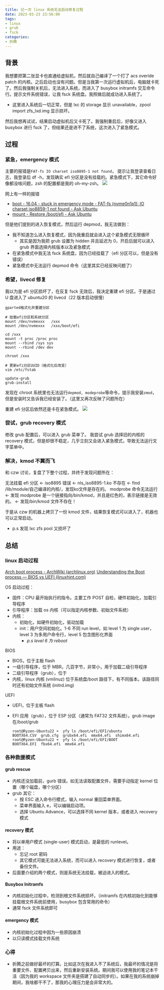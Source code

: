 ```yaml
---
title: 记一次 linux 系统无法启动修复过程
date: 2023-03-23 23:56:00
tags:
- linux
- grub
- fsck
categories:
- 折腾
---
```


## 背景

我想要把第二张显卡也直通给虚拟机，然后就自己编译了一个打了 acs overide patch 的内核。之后启动也没有问题。但是当我第一次运行虚拟机后，电脑就卡死了。然后我强制关机后，无法进入系统，而进入了 busybox initramfs 交互命令行。提示文件系统错误，让我 fsck 系统盘。我照做后就成功进入系统了。

- 这里进入系统后一切正常，但是 lxc 的 storage 显示 unavailable，zpool import zfs_lxd.img 显示损坏。

然后我想再试试，结果启动虚拟机后又卡死了。我强制重启后，好像又进入 busybox 进行 fsck 了，但结果还是进不了系统，这次进入了紧急模式。

<!-- more -->

## 过程

### 紧急，emergency 模式

主要的报错是`FAT-fs IO charset iso8895-1 not found`，
提示让我登录查看日志，我登录后 df -h，发现确实 efi 分区是没有挂载的。紧急模式下，其它命令好像都没啥问题，zsh 的配置都是我的 oh-my-zsh。
![](https://raw.githubusercontent.com/TheRainstorm/.image-bed/main/picgo/20230324001704.png)

网上有一样的报错

- [boot - 16.04 - stuck in emergency mode - FAT-fs (nvme0n1p1): IO charset iso8859-1 not found - Ask Ubuntu](https://askubuntu.com/questions/953681/16-04-stuck-in-emergency-mode-fat-fs-nvme0n1p1-io-charset-iso8859-1-not-f#comment1520718_953681)
- [mount - Restore /boot/efi - Ask Ubuntu](https://askubuntu.com/questions/571643/restore-boot-efi/571644#571644)

但是他们提到的进入恢复模式，然后运行 depmod，我无法做到：

- 我不知道怎么进入恢复模式，因为我重启就会进入这个紧急模式无限循环
  - 其实是因为我把 grub 设置为 hidden 并且延迟为 0，开启后就可以进入 grub 界面选择内核版本以及紧急模式
- 在紧急模式中我无法 fsck 系统盘，因为已经挂载了（efi 分区可以，但是没有错误）
- 紧急模式中无法运行 depmod 命令（这里其实已经反映问题了）

### 希望，livecd 修复

我以为是 efi 分区损坏了，在反复 fsck 无效后，我决定重建 efi 分区。于是通过 U 盘进入了 ubuntu20 的 livecd（22 版本启动很慢）

```
gparted格式化并重建分区

# 挂载efi分区和系统分区
mount /dev/nvmexxx   /xxx
mount /dev/nvmexxx   /xxx/boot/efi

cd /xxx
mount -t proc /proc proc
mount --rbind /sys sys
mount --rbind /dev dev

chroot /xxx

# 更新efi分区UUID（格式化后改变）
vim /etc/fstab

update-grub
grub-install
```

发现在 chroot 系统里也无法运行`depmod, modeprobe`等命令，提示我安装`zmod`，但是安装时又告诉我已经安装了。（这里又再次反映了问题所在）

重建 efi 分区后依然还是卡在紧急模式。
![](https://raw.githubusercontent.com/TheRainstorm/.image-bed/main/picgo/20230324004236.png)

### 尝试，grub recovery 模式

修改 grub 配置后，可以进入 grub 菜单了。
我尝试 grub 选择旧的内核的 recovery 模式，但是却很不稳定，几乎立刻又会进入紧急模式，导致无法运行文字菜单中。

### 解决，kmod 不翼而飞

和 czw 讨论，复盘了下整个过程，并终于发现问题所在：

无法挂载 efi 分区 <- iso8895 错误 <- nls_iso8895-1.ko 不存在 <- find /lib/module/自己编译的内核/，发现ko文件是存在的。
modprobe 命令无法运行 <- 发现 modprobe 是一个链接指向/bin/kmod，并且是红色的，表示链接是无效的。 <- 发现/bin/kmod 文件不存在！

于是从 czw 的机器上拷贝了一份 kmod 文件，结果恢复模式可以进入了，机器也可以正常启动。

- p.s 发现 lxc zfs pool 又损坏了

## 总结

### linux 启动过程

[Arch boot process - ArchWiki (archlinux.org)](https://wiki.archlinux.org/title/Arch_boot_process)
[Understanding the Boot process — BIOS vs UEFI (linuxhint.com)](https://linuxhint.com/understanding_boot_process_bios_uefi/)

OS 启动过程：

- 固件：CPU 最开始执行的指令。主要工作 POST 自检，硬件初始化，加载引导程序
- 引导程序：加载 os 内核（可以指定内核参数、初始文件系统）
- 内核：
  - 初始化，如硬件初始化，驱动加载
  - init：用户空间初始化。1-6 不同 run level，如 level 1 为 single user，level 3 为多用户命令行，level 5 包含图形化界面
    - *p.s level 6 为 reboot*

BIOS

- BIOS，位于主板 flash
- 一级引导程序，位于 MBR，几百字节，非常小，用于加载二级引导程序
- 二级引导程序（grub），位于
- 内核，linux 内核 (vmlinuz) 位于系统盘/boot 路径下，有不同版本。该路径同时还有初始文件系统 (initrd.img)

UEFI

- UEFI，位于主板 flash
- EFI 应用（grub），位于 ESP 分区（通常为 FAT32 文件系统）。grub image 在/boot/grub

  ```
  root@Ryzen-Ubuntu22 ➜  yfy ls /boot/efi/EFI/ubuntu
  BOOTX64.CSV  grub.cfg  grubx64.efi  mmx64.efi  shimx64.efi
  root@Ryzen-Ubuntu22 ➜  yfy ls /boot/efi/EFI/BOOT
  BOOTX64.EFI  fbx64.efi  mmx64.efi
  ```

### 各种救援模式

#### grub rescue

- 内核还没加载前，gurb 错误。如无法读取配置文件，需要手动指定 kernel 位置（哪个磁盘，哪个分区）
- grub 其它：
  - 按 ESC 进入命令行模式，输入 normal 重回菜单界面。
  - 菜单界面输入 e，可以编辑启动项。
  - 选择 Ubuntu Advance，可以选择不同 kernel 版本，或者进入 recovery 模式

#### recovery 模式

- 将以单用户模式 (single-user) 模式启动，是最低的 runlevel。
- 用途：
  - 忘记 root 密码
  - 其它模式可能无法进入系统，而可以进入 recovery 模式进行恢复，或者备份文件。
- 后面要介绍的两个模式，则是系统无法挂载，被迫进入的模式。

#### Busybox Initramfs

- 内核初始化过程中，检测到根文件系统损坏。（initramfs 在内核初始化到能够挂载根文件系统前使用，busybox 包含常用的命令）
- 通常 fsck 文件系统即可

#### emergency 模式

- 内核初始化过程中因为一些原因崩溃
- 以只读模式挂载文件系统

### 心得

- 折腾之前做好最坏的打算。比如这次在我进入不了系统后，我最坏的情况是将重要文件、配置拷贝出来，然后重新安装系统。期间我可以使用我的笔记本干活（因为我的 workspace 文件夹是搭建了自动同步的）。如果在我的系统崩掉期间，我啥都干不了，那我的心理压力是会非常大的。
